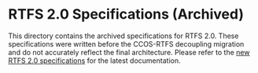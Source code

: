 # RTFS 2.0 Specifications (Archived)

This directory contains the archived specifications for RTFS 2.0. These specifications were written before the CCOS-RTFS decoupling migration and do not accurately reflect the final architecture. Please refer to the [new RTFS 2.0 specifications](../specs-new/) for the latest documentation.